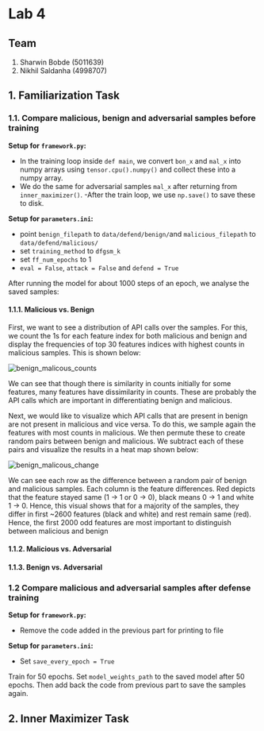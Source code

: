 # Lab 4

## Team
1. Sharwin Bobde (5011639)
2. Nikhil Saldanha (4998707)

## 1. Familiarization Task

### 1.1. Compare malicious, benign and adversarial samples before training

**Setup for `framework.py`:**
- In the training loop inside `def main`, we convert `bon_x` and `mal_x` into numpy arrays using `tensor.cpu().numpy()` and collect these into a numpy array.
- We do the same for adversarial samples `mal_x` after returning from `inner_maximizer()`.
-After the train loop, we use `np.save()` to save these to disk.

**Setup for `parameters.ini`:**
- point `benign_filepath` to `data/defend/benign/`and `malicious_filepath` to `data/defend/malicious/`
- set `training_method` to `dfgsm_k`
- set `ff_num_epochs` to 1
- `eval = False`, `attack = False` and `defend = True`

After running the model for about 1000 steps of an epoch, we analyse the saved samples:

#### 1.1.1. Malicious vs. Benign

First, we want to see a distribution of API calls over the samples. For this, we count the 1s for each feature index for both malicious and benign and display the frequencies of top 30 features indices with highest counts in malicious samples. This is shown below:

![benign_malicous_counts](cda_lab4_images/benign_malicous_counts.png)

We can see that though there is similarity in counts initially for some features, many features have dissimilarity in counts. These are probably the API calls which are important in differentiating benign and malicious.

Next, we would like to visualize which API calls that are present in benign are not present in malicious and vice versa. To do this, we sample again the features with most counts in malicious. We then permute these to create random pairs between benign and malicious. We subtract each of these pairs and visualize the results in a heat map shown below:

![benign_malicous_change](cda_lab4_images/benign_malicous_change.png)

We can see each row as the difference between a random pair of benign and malicious samples. Each column is the feature differences. Red depicts that the feature stayed same (1 -> 1 or 0 -> 0), black means 0 -> 1 and white 1 -> 0. Hence, this visual shows that for a majority of the samples, they differ in first ~2600 features (black and white) and rest remain same (red). Hence, the first 2000 odd features are most important to distinguish between malicious and benign

#### 1.1.2. Malicious vs. Adversarial


#### 1.1.3. Benign vs. Adversarial

### 1.2 Compare malicious and adversarial samples after defense training

**Setup for `framework.py`:**

- Remove the code added in the previous part for printing to file

**Setup for `parameters.ini`:**

- Set `save_every_epoch = True`

Train for 50 epochs. Set `model_weights_path` to the saved model after 50 epochs. Then add back the code from previous part to save the samples again.




## 2. Inner Maximizer Task
